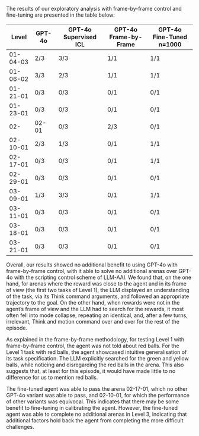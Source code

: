 The results of our exploratory analysis with frame-by-frame control and fine-tuning are presented in the table below:

| Level  | GPT-4o | GPT-4o Supervised ICL  | GPT-4o Frame-by-Frame | GPT-4o Fine-Tuned n=1000 |
| ------------- | ------------- | ------------- | ------------- | ------------- |
| 01-04-03 | 2/3 | 3/3 | 1/1 | 1/1 |
| 01-06-02 | 3/3 | 2/3 | 1/1 | 1/1 |
| 01-21-01 | 0/3 | 0/3 | 0/1 | 0/1 |
| 01-23-01 | 0/3 | 0/3 | 0/1 | 0/1 |
| 02-| 02-01 | 0/3 | 2/3 | 0/1 | 1/1 |
| 02-10-01 | 2/3 | 1/3 | 0/1 | 1/1 |
| 02-17-01 | 0/3 | 0/3 | 0/1 | 1/1 |
| 02-29-01 | 0/3 | 0/3 | 0/1 | 0/1 |
| 03-09-01 | 1/3 | 3/3 | 0/1 | 1/1 |
| 03-11-01 | 0/3 | 0/3 | 0/1 | 0/1 |
| 03-18-01 | 0/3 | 0/3 | 0/1 | 0/1 |
| 03-21-01 | 0/3 | 0/3 | 0/1 | 0/1 |


Overall, our results showed no additional benefit to using GPT-4o with frame-by-frame control, with it able to solve no additional arenas over GPT-4o with the scripting control scheme of LLM-AAI. We found that, on the one hand, for arenas where the reward was close to the agent and in its frame of view (the first two tasks of Level 1), the LLM displayed an understanding of the task, via its Think command arguments, and followed an appropriate trajectory to the goal. On the other hand, when rewards were not in the agent’s frame of view and the LLM had to search for the rewards, it most often fell into mode collapse, repeating an identical, and, after a few turns, irrelevant, Think and motion command over and over for the rest of the episode. 

As explained in the frame-by-frame methodology, for testing Level 1 with frame-by-frame control, the agent was not told about red balls. For the Level 1 task with red balls, the agent showcased intuitive generalisation of its task specification. The LLM explicitly searched for the green and yellow balls, while noticing and disregarding the red balls in the arena. This also suggests that, at least for this episode, it would have made little to no difference for us to mention red balls.

The fine-tuned agent was able to pass the arena 02-17-01, which no other GPT-4o variant was able to pass, and 02-10-01, for which the performance of other variants was equivocal. This indicates that there may be some benefit to fine-tuning in calibrating the agent. However, the fine-tuned agent was able to complete no additional arenas in Level 3, indicating that additional factors hold back the agent from completing the more difficult challenges.